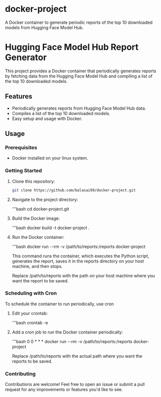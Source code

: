 # docker-project
A Docker container to generate periodic reports of the top 10 downloaded models from Hugging Face Model Hub.

# Hugging Face Model Hub Report Generator

This project provides a Docker container that periodically generates reports by fetching data from the Hugging Face Model Hub and compiling a list of the top 10 downloaded models.

## Features

- Periodically generates reports from Hugging Face Model Hub data.
- Compiles a list of the top 10 downloaded models.
- Easy setup and usage with Docker.

## Usage

### Prerequisites

- Docker installed on your linux system.

### Getting Started

1. Clone this repository:

   ```bash
   git clone https://github.com/balasai99/docker-project.git

2. Navigate to the project directory:

   '''bash
   cd docker-project.git

3. Build the Docker image:

   '''bash
   docker build -t docker-project .

5. Run the Docker container:

   '''bash
   docker run --rm -v /path/to/reports:/reports docker-project

   This command runs the container, which executes the Python script, generates the report, saves it in the reports directory on your host machine, and then stops.

   Replace /path/to/reports with the path on your host machine where you want the report to be saved.


### Scheduling with Cron

To schedule the container to run periodically, use cron

1. Edit your crontab:

   '''bash
   crontab -e

2. Add a cron job to run the Docker container periodically:

   '''bash
   0 0 * * * docker run --rm -v /path/to/reports:/reports docker-project

   Replace /path/to/reports with the actual path where you want the reports to be saved.

### Contributing

Contributions are welcome! Feel free to open an issue or submit a pull request for any improvements or features you'd like to see.

   



  

   

